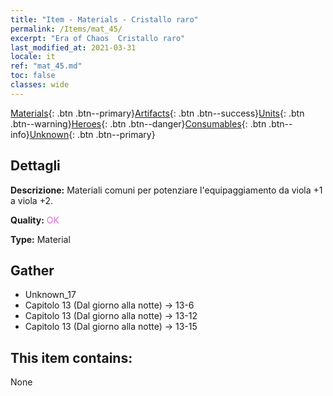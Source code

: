 ```yaml
---
title: "Item - Materials - Cristallo raro"
permalink: /Items/mat_45/
excerpt: "Era of Chaos  Cristallo raro"
last_modified_at: 2021-03-31
locale: it
ref: "mat_45.md"
toc: false
classes: wide
---
```

 [Materials](/it/Items/){: .btn .btn--primary}[Artifacts](/it/Items/Artifacts/){: .btn .btn--success}[Units](/it/Items/Units/){: .btn .btn--warning}[Heroes](/it/Items/Heroes/){: .btn .btn--danger}[Consumables](/it/Items/Consumables/){: .btn .btn--info}[Unknown](/it/Items/Unknown/){: .btn .btn--primary}

## Dettagli
 **Descrizione:** Materiali comuni per potenziare l'equipaggiamento da viola +1 a viola +2.

 **Quality:** <span style="color: #DA70D6">OK</span>

 **Type:** Material

## Gather

*    Unknown_17 
*    Capitolo 13 (Dal giorno alla notte) -> 13-6 
*    Capitolo 13 (Dal giorno alla notte) -> 13-12 
*    Capitolo 13 (Dal giorno alla notte) -> 13-15 

## This item contains:

  None

